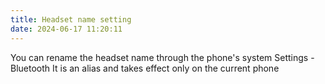 ```yaml
---
title: Headset name setting
date: 2024-06-17 11:20:11
---
```

You can rename the headset name through the phone's system Settings - Bluetooth
It is an alias and takes effect only on the current phone
